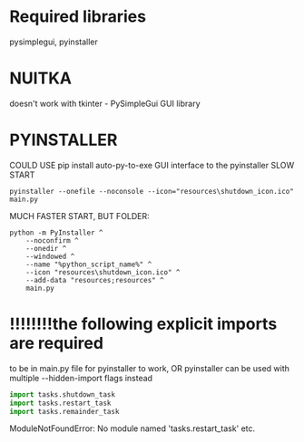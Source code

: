# Required libraries
pysimplegui, pyinstaller

# NUITKA
doesn't work with tkinter - PySimpleGui GUI library

# PYINSTALLER
COULD USE pip install auto-py-to-exe GUI interface to the pyinstaller
SLOW START  
```shell
pyinstaller --onefile --noconsole --icon="resources\shutdown_icon.ico" main.py
```

MUCH FASTER START, BUT FOLDER: 
```shell
python -m PyInstaller ^
    --noconfirm ^
    --onedir ^
    --windowed ^
    --name "%python_script_name%" ^
    --icon "resources\shutdown_icon.ico" ^
    --add-data "resources;resources" ^
    main.py
```

# !!!!!!!!the following explicit imports are required 
to be in main.py file for pyinstaller to work, 
OR pyinstaller can be used with multiple --hidden-import flags instead
```python
import tasks.shutdown_task
import tasks.restart_task
import tasks.remainder_task
```
ModuleNotFoundError: No module named 'tasks.restart_task' etc.
